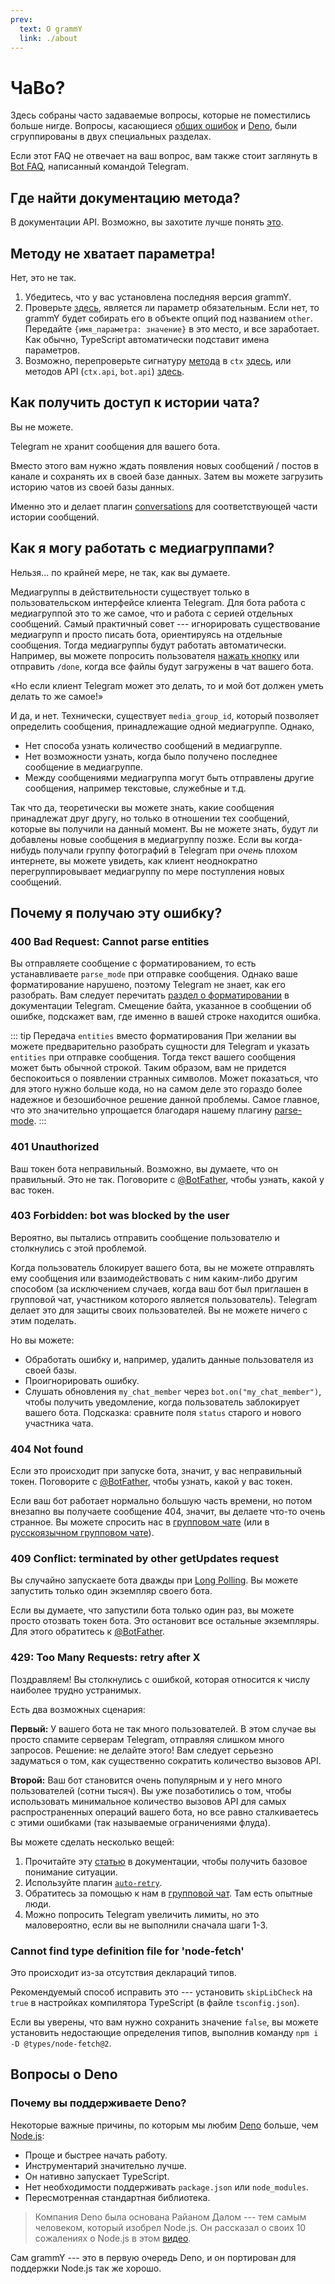 ```yaml
---
prev:
  text: О grammY
  link: ./about
---
```


# ЧаВо?

Здесь собраны часто задаваемые вопросы, которые не поместились больше нигде.
Вопросы, касающиеся [общих ошибок](#почему-я-получаю-эту-ошибку) и
[Deno](#вопросы-о-deno), были сгруппированы в двух специальных разделах.

Если этот FAQ не отвечает на ваш вопрос, вам также стоит заглянуть в
[Bot FAQ](https://core.telegram.org/bots/faq), написанный командой Telegram.

## Где найти документацию метода?

В документации API. Возможно, вы захотите лучше понять [это](../guide/).

## Методу не хватает параметра!

Нет, это не так.

1. Убедитесь, что у вас установлена последняя версия grammY.
2. Проверьте [здесь](https://core.telegram.org/bots/api), является ли параметр
   обязательным. Если нет, то grammY будет собирать его в объекте опций под
   названием `other`. Передайте `{имя_параметра: значение}` в это место, и все
   заработает. Как обычно, TypeScript автоматически подставит имена параметров.
3. Возможно, перепроверьте сигнатуру
   [метода](../guide/context#доступные-деиствия) в `ctx`
   [здесь](/ref/core/context#methods), или методов API (`ctx.api`, `bot.api`)
   [здесь](/ref/core/api#methods).

## Как получить доступ к истории чата?

Вы не можете.

Telegram не хранит сообщения для вашего бота.

Вместо этого вам нужно ждать появления новых сообщений / постов в канале и
сохранять их в своей базе данных. Затем вы можете загрузить историю чатов из
своей базы данных.

Именно это и делает плагин [conversations](../plugins/conversations) для
соответствующей части истории сообщений.

## Как я могу работать с медиагруппами?

Нельзя... по крайней мере, не так, как вы думаете.

Медиагруппы в действительности существует только в пользовательском интерфейсе
клиента Telegram. Для бота работа с медиагруппой это то же самое, что и работа с
серией отдельных сообщений. Самый практичный совет --- игнорировать
существование медиагрупп и просто писать бота, ориентируясь на отдельные
сообщения. Тогда медиагруппы будут работать автоматически. Например, вы можете
попросить пользователя
[нажать кнопку](../plugins/keyboard#встроенные-клавиатуры) или отправить
`/done`, когда все файлы будут загружены в чат вашего бота.

«Но если клиент Telegram может это делать, то и мой бот должен уметь делать то
же самое!»

И да, и нет. Технически, существует `media_group_id`, который позволяет
определить сообщения, принадлежащие одной медиагруппе. Однако,

- Нет способа узнать количество сообщений в медиагруппе.
- Нет возможности узнать, когда было получено последнее сообщение в медиагруппе.
- Между сообщениями медиагруппа могут быть отправлены другие сообщения, например
  текстовые, служебные и т.д.

Так что да, теоретически вы можете знать, какие сообщения принадлежат друг
другу, но только в отношении тех сообщений, которые вы получили на данный
момент. Вы не можете знать, будут ли добавлены новые сообщения в медиагруппу
позже. Если вы когда-нибудь получали группу фотографий в Telegram при _очень_
плохом интернете, вы можете увидеть, как клиент неоднократно перегруппировывает
медиагруппу по мере поступления новых сообщений.

## Почему я получаю эту ошибку?

### 400 Bad Request: Cannot parse entities

Вы отправляете сообщение с форматированием, то есть устанавливаете `parse_mode`
при отправке сообщения. Однако ваше форматирование нарушено, поэтому Telegram не
знает, как его разобрать. Вам следует перечитать
[раздел о форматировании](https://core.telegram.org/bots/api#formatting-options)
в документации Telegram. Смещение байта, указанное в сообщении об ошибке,
подскажет вам, где именно в вашей строке находится ошибка.

::: tip Передача `entities` вместо форматирования При желании вы можете
предварительно разобрать сущности для Telegram и указать `entities` при отправке
сообщения. Тогда текст вашего сообщения может быть обычной строкой. Таким
образом, вам не придется беспокоиться о появлении странных символов. Может
показаться, что для этого нужно больше кода, но на самом деле это гораздо более
надежное и безошибочное решение данной проблемы. Самое главное, что это
значительно упрощается благодаря нашему плагину
[parse-mode](../plugins/parse-mode). :::

### 401 Unauthorized

Ваш токен бота неправильный. Возможно, вы думаете, что он правильный. Это не
так. Поговорите с [@BotFather](https://t.me/BotFather), чтобы узнать, какой у
вас токен.

### 403 Forbidden: bot was blocked by the user

Вероятно, вы пытались отправить сообщение пользователю и столкнулись с этой
проблемой.

Когда пользователь блокирует вашего бота, вы не можете отправлять ему сообщения
или взаимодействовать с ним каким-либо другим способом (за исключением случаев,
когда ваш бот был приглашен в групповой чат, участником которого является
пользователь). Telegram делает это для защиты своих пользователей. Вы не можете
ничего с этим поделать.

Но вы можете:

- Обработать ошибку и, например, удалить данные пользователя из своей базы.
- Проигнорировать ошибку.
- Слушать обновления `my_chat_member` через `bot.on("my_chat_member")`, чтобы
  получить уведомление, когда пользователь заблокирует вашего бота. Подсказка:
  сравните поля `status` старого и нового участника чата.

### 404 Not found

Если это происходит при запуске бота, значит, у вас неправильный токен.
Поговорите с [@BotFather](https://t.me/BotFather), чтобы узнать, какой у вас
токен.

Если ваш бот работает нормально большую часть времени, но потом внезапно вы
получаете сообщение 404, значит, вы делаете что-то очень странное. Вы можете
спросить нас в [групповом чате](https://t.me/grammyjs) (или в
[русскоязычном групповом чате](https://t.me/grammyjs_ru)).

### 409 Conflict: terminated by other getUpdates request

Вы случайно запускаете бота дважды при
[Long Polling](../advanced/reliability#long-polling). Вы можете запустить только
один экземпляр своего бота.

Если вы думаете, что запустили бота только один раз, вы можете просто отозвать
токен бота. Это остановит все остальные экземпляры. Для этого обратитесь к
[@BotFather](https://t.me/BotFather).

### 429: Too Many Requests: retry after X

Поздравляем! Вы столкнулись с ошибкой, которая относится к числу наиболее трудно
устранимых.

Есть два возможных сценария:

**Первый:** У вашего бота не так много пользователей. В этом случае вы просто
спамите серверам Telegram, отправляя слишком много запросов. Решение: не делайте
этого! Вам следует серьезно задуматься о том, как существенно сократить
количество вызовов API.

**Второй:** Ваш бот становится очень популярным и у него много пользователей
(сотни тысяч). Вы уже позаботились о том, чтобы использовать минимальное
количество вызовов API для самых распространенных операций вашего бота, но все
равно сталкиваетесь с этими ошибками (так называемые ограничениями флуда).

Вы можете сделать несколько вещей:

1. Прочитайте эту [статью](../advanced/flood) в документации, чтобы получить
   базовое понимание ситуации.
2. Используйте плагин [`auto-retry`](../plugins/auto-retry).
3. Обратитесь за помощью к нам в [групповой чат](https://t.me/grammyjs). Там
   есть опытные люди.
4. Можно попросить Telegram увеличить лимиты, но это маловероятно, если вы не
   выполнили сначала шаги 1-3.

### Cannot find type definition file for 'node-fetch'

Это происходит из-за отсутствия деклараций типов.

Рекомендуемый способ исправить это --- установить `skipLibCheck` на `true` в
настройках компилятора TypeScript (в файле `tsconfig.json`).

Если вы уверены, что вам нужно сохранить значение `false`, вы можете установить
недостающие определения типов, выполнив команду `npm i -D @types/node-fetch@2`.

## Вопросы о Deno

### Почему вы поддерживаете Deno?

Некоторые важные причины, по которым мы любим [Deno](https://deno.com/) больше,
чем [Node.js](https://nodejs.org):

- Проще и быстрее начать работу.
- Инструментарий значительно лучше.
- Он нативно запускает TypeScript.
- Нет необходимости поддерживать `package.json` или `node_modules`.
- Пересмотренная стандартная библиотека.

> Компания Deno была основана Райаном Далом --- тем самым человеком, который
> изобрел Node.js. Он рассказал о своих 10 сожалениях о Node.js в этом
> [видео](https://youtu.be/M3BM9TB-8yA).

Сам grammY --- это в первую очередь Deno, и он портирован для поддержки Node.js
так же хорошо.
